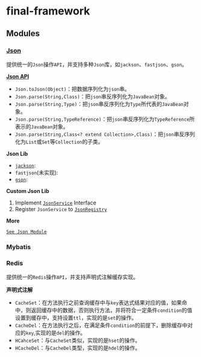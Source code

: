 # final-framework

## Modules

### [Json](wiki/Json.md)

提供统一的`Json`操作`API`，并支持多种`Json`库，如`jackson`、`fastjson`、`gson`。

**[Json API](final-data-json/src/main/java/cn/com/likly/finalframework/data/json/Json.java)**

* `Json.toJson(Object)`：把数据序列化为`json`串。
* `Json.parse(String,Class)`：把`json`串反序列化为`JavaBean`对象。
* `Json.parse(String,Type)`：把`json`串反序列化为`Type`所代表的`JavaBean`对象。
* `Json.parse(String,TypeReference)`：把`json`串反序列化为`TypeReference`所表示的`JavaBean`对象。
* `Json.parse(String,Class<? extend Collection>,Class)`：把`json`串反序列化为`List`或`Set`等`Collection`的子类。

**Json Lib**

* [`jackson`](final-data-json/src/main/java/cn/com/likly/finalframework/data/json/jackson/JacksonJsonService.java):
* `fastjson`(未实现):
* [`gson`](final-data-json/src/main/java/cn/com/likly/finalframework/data/json/gson/GsonJsonService.java):

**Custom Json Lib**

1. Implement [`JsonService`](final-data-json/src/main/java/cn/com/likly/finalframework/data/json/JsonService.java) Interface
2. Register `JsonService` to [`JsonRegistry`](final-data-json/src/main/java/cn/com/likly/finalframework/data/json/JsonRegistry.java)

**More**

[`See Json Module`](final-data-json/README.md)

### Mybatis


### Redis

提供统一的`Redis`操作`API`，并支持声明式注解缓存实现。

**声明式注解**

* `CacheSet`：在方法执行之前查询缓存中与`key`表达式结果对应的值，如果命中，则返回缓存中的数据，否则执行方法，并将符合一定条件`condition`的值设置到缓存中，支持设置`ttl`，实现的是`set`的操作。
* `CacheDel`：在方法执行之后，在满足条件`condition`的前提下，删除缓存中对应的`key`,实现的是`del`的操作。
* `HCahceSet`：与`CacheSet`类似，实现的是`hset`的操作。
* `HCacheDel`：与`CacheDel`类型，实现的是`hdel`的操作。